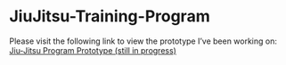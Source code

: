 # JiuJitsu-Training-Program

Please visit the following link to view the prototype I’ve been working on:
[Jiu-Jitsu Program Prototype (still in progress)](https://www.figma.com/design/N1AiibfJGjI8hKlqWbPtYs/Jiu-Jitsu-Program?node-id=0-1&p=f&t=ZVaNbHIb9twDngZ4-0)

